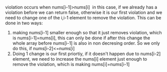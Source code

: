 violation occurs when nums[i-1]>nums[i]
​
in this case, if we already has a violation before we can return false, otherwise it is our first violation and we need to change one of the i,i-1 element to remove the violation. This can be done in two ways:
​
1) making nums[i-1] smaller enough so that it just removes violation, which is nums[i-1]=nums[i], this can only be done if after this change the whole array before nums[i-1] is also in non decresing order. So we only do this, if nums[i-2]<=nums[i]
​
2) Doing 1 change is our first priortiy, if it doesn't happen due to nums[i-2] element, we need to increase the nums[i] element just enough to remove the violation, which is making nums[i]=nums[i-1]
​